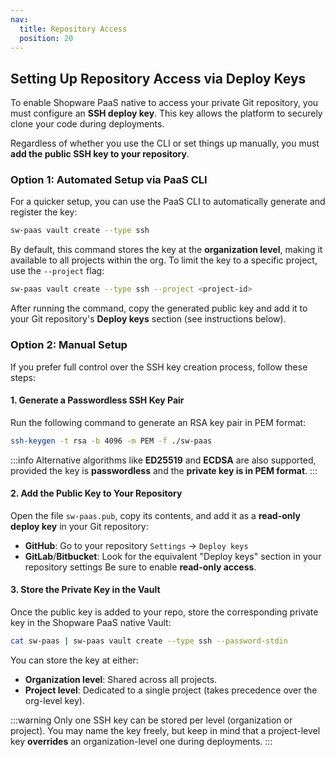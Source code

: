```yaml
---
nav:
  title: Repository Access
  position: 20
---
```


## Setting Up Repository Access via Deploy Keys

To enable Shopware PaaS native to access your private Git repository, you must configure an **SSH deploy key**. This key allows the platform to securely clone your code during deployments.

Regardless of whether you use the CLI or set things up manually, you must **add the public SSH key to your repository**.

### Option 1: Automated Setup via PaaS CLI

For a quicker setup, you can use the PaaS CLI to automatically generate and register the key:

```sh
sw-paas vault create --type ssh
```

By default, this command stores the key at the **organization level**, making it available to all projects within the org. To limit the key to a specific project, use the `--project` flag:

```sh
sw-paas vault create --type ssh --project <project-id>
```

After running the command, copy the generated public key and add it to your Git repository's **Deploy keys** section (see instructions below).

### Option 2: Manual Setup

If you prefer full control over the SSH key creation process, follow these steps:

#### 1. Generate a Passwordless SSH Key Pair

Run the following command to generate an RSA key pair in PEM format:

```bash
ssh-keygen -t rsa -b 4096 -m PEM -f ./sw-paas
```

:::info
Alternative algorithms like **ED25519** and **ECDSA** are also supported, provided the key is **passwordless** and the **private key is in PEM format**.
:::

#### 2. Add the Public Key to Your Repository

Open the file `sw-paas.pub`, copy its contents, and add it as a **read-only deploy key** in your Git repository:

- **GitHub**: Go to your repository `Settings` → `Deploy keys`
- **GitLab**/**Bitbucket**: Look for the equivalent "Deploy keys" section in your repository settings
  Be sure to enable **read-only access**.

#### 3. Store the Private Key in the Vault

Once the public key is added to your repo, store the corresponding private key in the Shopware PaaS native Vault:

```bash
cat sw-paas | sw-paas vault create --type ssh --password-stdin
```

You can store the key at either:

- **Organization level**: Shared across all projects.
- **Project level**: Dedicated to a single project (takes precedence over the org-level key).

:::warning
Only one SSH key can be stored per level (organization or project). You may name the key freely, but keep in mind that a project-level key **overrides** an organization-level one during deployments.
:::
